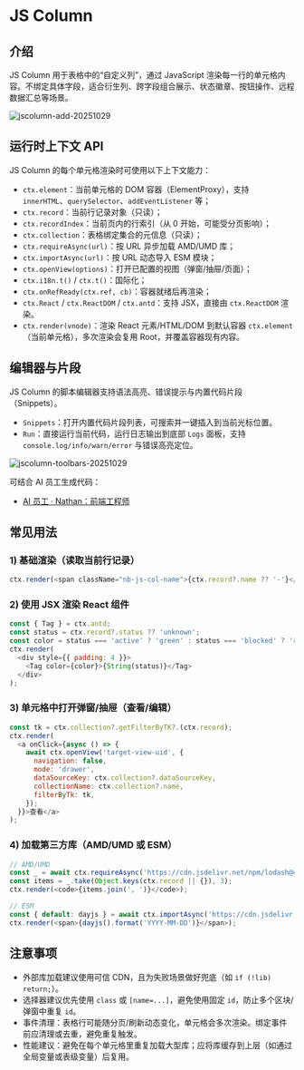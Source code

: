 # JS Column

## 介绍

JS Column 用于表格中的“自定义列”，通过 JavaScript 渲染每一行的单元格内容。不绑定具体字段，适合衍生列、跨字段组合展示、状态徽章、按钮操作、远程数据汇总等场景。

![jscolumn-add-20251029](https://static-docs.nocobase.com/jscolumn-add-20251029.png)

## 运行时上下文 API

JS Column 的每个单元格渲染时可使用以下上下文能力：

- `ctx.element`：当前单元格的 DOM 容器（ElementProxy），支持 `innerHTML`、`querySelector`、`addEventListener` 等；
- `ctx.record`：当前行记录对象（只读）；
- `ctx.recordIndex`：当前页内的行索引（从 0 开始，可能受分页影响）；
- `ctx.collection`：表格绑定集合的元信息（只读）；
- `ctx.requireAsync(url)`：按 URL 异步加载 AMD/UMD 库；
- `ctx.importAsync(url)`：按 URL 动态导入 ESM 模块；
- `ctx.openView(options)`：打开已配置的视图（弹窗/抽屉/页面）；
- `ctx.i18n.t()` / `ctx.t()`：国际化；
- `ctx.onRefReady(ctx.ref, cb)`：容器就绪后再渲染；
- `ctx.React` / `ctx.ReactDOM` / `ctx.antd`：支持 JSX，直接由 `ctx.ReactDOM` 渲染。
- `ctx.render(vnode)`：渲染 React 元素/HTML/DOM 到默认容器 `ctx.element`（当前单元格），多次渲染会复用 Root，并覆盖容器现有内容。

## 编辑器与片段

JS Column 的脚本编辑器支持语法高亮、错误提示与内置代码片段（Snippets）。

- `Snippets`：打开内置代码片段列表，可搜索并一键插入到当前光标位置。
- `Run`：直接运行当前代码，运行日志输出到底部 `Logs` 面板，支持 `console.log/info/warn/error` 与错误高亮定位。

![jscolumn-toolbars-20251029](https://static-docs.nocobase.com/jscolumn-toolbars-20251029.png)

可结合 AI 员工生成代码：

- [AI 员工 · Nathan：前端工程师](/ai-employees/built-in/ai-coding)

## 常见用法

### 1) 基础渲染（读取当前行记录）

```js
ctx.render(<span className="nb-js-col-name">{ctx.record?.name ?? '-'}</span>);
```

### 2) 使用 JSX 渲染 React 组件

```js
const { Tag } = ctx.antd;
const status = ctx.record?.status ?? 'unknown';
const color = status === 'active' ? 'green' : status === 'blocked' ? 'red' : 'default';
ctx.render(
  <div style={{ padding: 4 }}>
    <Tag color={color}>{String(status)}</Tag>
  </div>
);
```

### 3) 单元格中打开弹窗/抽屉（查看/编辑）

```js
const tk = ctx.collection?.getFilterByTK?.(ctx.record);
ctx.render(
  <a onClick={async () => {
    await ctx.openView('target-view-uid', {
      navigation: false,
      mode: 'drawer',
      dataSourceKey: ctx.collection?.dataSourceKey,
      collectionName: ctx.collection?.name,
      filterByTk: tk,
    });
  }}>查看</a>
);
```

### 4) 加载第三方库（AMD/UMD 或 ESM）

```js
// AMD/UMD
const _ = await ctx.requireAsync('https://cdn.jsdelivr.net/npm/lodash@4/lodash.min.js');
const items = _.take(Object.keys(ctx.record || {}), 3);
ctx.render(<code>{items.join(', ')}</code>);

// ESM
const { default: dayjs } = await ctx.importAsync('https://cdn.jsdelivr.net/npm/dayjs/+esm');
ctx.render(<span>{dayjs().format('YYYY-MM-DD')}</span>);
```

## 注意事项

- 外部库加载建议使用可信 CDN，且为失败场景做好兜底（如 `if (!lib) return;`）。
- 选择器建议优先使用 `class` 或 `[name=...]`，避免使用固定 `id`，防止多个区块/弹窗中重复 `id`。
- 事件清理：表格行可能随分页/刷新动态变化，单元格会多次渲染。绑定事件前应清理或去重，避免重复触发。
- 性能建议：避免在每个单元格里重复加载大型库；应将库缓存到上层（如通过全局变量或表级变量）后复用。
